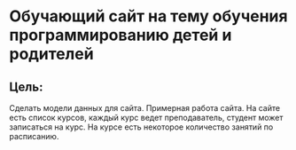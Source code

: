 Обучающий сайт на тему обучения программированию детей и родителей
==================================================================

Цель: 
-----
Сделать модели данных для сайта. 
Примерная работа сайта. 
На сайте есть список курсов, каждый курс ведет преподаватель, 
студент может записаться на курс. 
На курсе есть некоторое количество занятий по расписанию.

